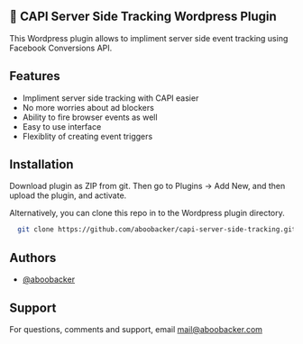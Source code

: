 ## 🚀 CAPI Server Side Tracking Wordpress Plugin 
This Wordpress plugin allows to impliment server side event tracking using Facebook Conversions API.

## Features

- Impliment server side tracking with CAPI easier
- No more worries about ad blockers
- Ability to fire browser events as well
- Easy to use interface
- Flexiblity of creating event triggers


## Installation

Download plugin as ZIP from git. Then go to Plugins -> Add New, and then upload the plugin, and activate.

Alternatively, you can clone this repo in to the Wordpress plugin directory.
```bash
  git clone https://github.com/aboobacker/capi-server-side-tracking.git
```

## Authors

- [@aboobacker](https://www.github.com/aboobacker)

## Support

For questions, comments and support, email mail@aboobacker.com